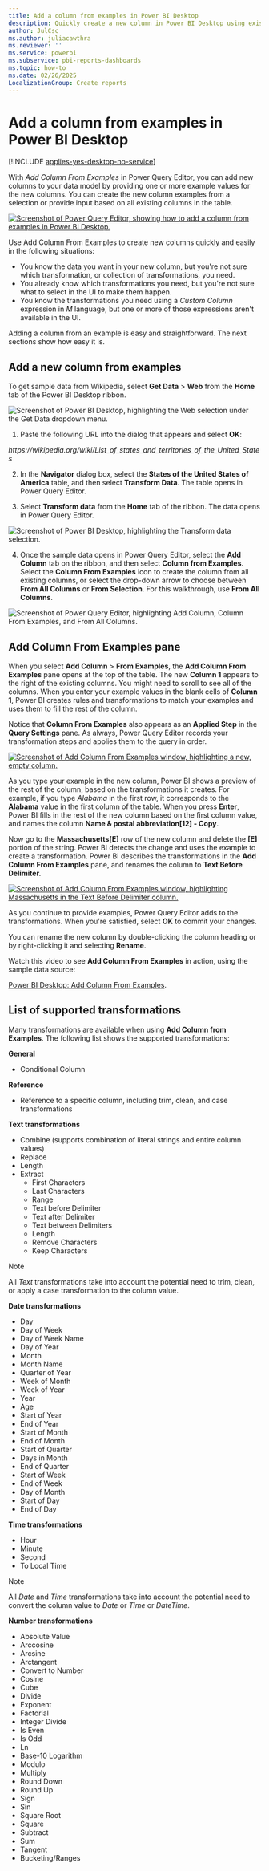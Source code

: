 ```yaml
---
title: Add a column from examples in Power BI Desktop
description: Quickly create a new column in Power BI Desktop using existing columns as examples.
author: JulCsc
ms.author: juliacawthra
ms.reviewer: ''
ms.service: powerbi
ms.subservice: pbi-reports-dashboards
ms.topic: how-to
ms.date: 02/26/2025
LocalizationGroup: Create reports
---
```

# Add a column from examples in Power BI Desktop

[!INCLUDE [applies-yes-desktop-no-service](../includes/applies-yes-desktop-no-service.md)]

With *Add Column From Examples* in Power Query Editor, you can add new columns to your data model by providing one or more example values for the new columns. You can create the new column examples from a selection or provide input based on all existing columns in the table.

[![Screenshot of Power Query Editor, showing how to add a column from examples in Power BI Desktop.](media/desktop-add-column-from-example/add-column-from-example_01.png)](media/desktop-add-column-from-example/add-column-from-example_01.png#lightbox)

Use Add Column From Examples to create new columns quickly and easily in the following situations:

- You know the data you want in your new column, but you're not sure which transformation, or collection of transformations, you need.
- You already know which transformations you need, but you're not sure what to select in the UI to make them happen.
- You know the transformations you need using a *Custom Column* expression in *M* language, but one or more of those expressions aren't available in the UI.

Adding a column from an example is easy and straightforward. The next sections show how easy it is.

## Add a new column from examples

To get sample data from Wikipedia, select **Get Data** > **Web** from the **Home** tab of the Power BI Desktop ribbon.

![Screenshot of Power BI Desktop, highlighting the Web selection under the Get Data dropdown menu.](media/desktop-add-column-from-example/add-column-from-example_02.png)

1. Paste the following URL into the dialog that appears and select **OK**:

*https:\//wikipedia.org/wiki/List_of_states_and_territories_of_the_United_States*

2. In the **Navigator** dialog box, select the **States of the United States of America** table, and then select **Transform Data**. The table opens in Power Query Editor.

3. Select **Transform data** from the **Home** tab of the ribbon. The data opens in Power Query Editor.

![Screenshot of Power BI Desktop, highlighting the Transform data selection.](media/desktop-add-column-from-example/add-column-from-example_05.png)

4. Once the sample data opens in Power Query Editor, select the **Add Column** tab on the ribbon, and then select **Column from Examples**. Select the **Column From Examples** icon to create the column from all existing columns, or select the drop-down arrow to choose between **From All Columns** or **From Selection**. For this walkthrough, use **From All Columns**.

![Screenshot of Power Query Editor, highlighting Add Column, Column From Examples, and From All Columns.](media/desktop-add-column-from-example/add-column-from-example_03.png)

## Add Column From Examples pane
When you select **Add Column** > **From Examples**, the **Add Column From Examples** pane opens at the top of the table. The new **Column 1** appears to the right of the existing columns. You might need to scroll to see all of the columns. When you enter your example values in the blank cells of **Column 1**, Power BI creates rules and transformations to match your examples and uses them to fill the rest of the column.

Notice that **Column From Examples** also appears as an **Applied Step** in the **Query Settings** pane. As always, Power Query Editor records your transformation steps and applies them to the query in order.

[![Screenshot of Add Column From Examples window, highlighting a new, empty column.](media/desktop-add-column-from-example/add-column-from-example_04.png)](media/desktop-add-column-from-example/add-column-from-example_04.png#lightbox)

As you type your example in the new column, Power BI shows a preview of the rest of the column, based on the transformations it creates. For example, if you type *Alabama* in the first row, it corresponds to the **Alabama** value in the first column of the table. When you press **Enter**, Power BI fills in the rest of the new column based on the first column value, and names the column **Name & postal abbreviation[12] - Copy**.

Now go to the **Massachusetts[E]** row of the new column and delete the **[E]** portion of the string. Power BI detects the change and uses the example to create a transformation. Power BI describes the transformations in the **Add Column From Examples** pane, and renames the column to **Text Before Delimiter.**

[![Screenshot of Add Column From Examples window, highlighting Massachusetts in the Text Before Delimiter column.](media/desktop-add-column-from-example/add-column-from-example_06.png)](media/desktop-add-column-from-example/add-column-from-example_06.png#lightbox)

As you continue to provide examples, Power Query Editor adds to the transformations. When you're satisfied, select **OK** to commit your changes.

You can rename the new column by double-clicking the column heading or by right-clicking it and selecting **Rename**.

Watch this video to see **Add Column From Examples** in action, using the sample data source:

[Power BI Desktop: Add Column From Examples](https://www.youtube.com/watch?v=-ykbVW9wQfw).

## List of supported transformations
Many transformations are available when using **Add Column from Examples**. The following list shows the supported transformations:

**General**

- Conditional Column

**Reference**
  
- Reference to a specific column, including trim, clean, and case transformations

**Text transformations**

- Combine (supports combination of literal strings and entire column values)
- Replace
- Length
- Extract
  - First Characters
  - Last Characters
  - Range
  - Text before Delimiter
  - Text after Delimiter
  - Text between Delimiters
  - Length
  - Remove Characters
  - Keep Characters

> [!NOTE]
> All *Text* transformations take into account the potential need to trim, clean, or apply a case transformation to the column value.

**Date transformations**

- Day
- Day of Week
- Day of Week Name
- Day of Year
- Month
- Month Name
- Quarter of Year
- Week of Month
- Week of Year
- Year
- Age
- Start of Year
- End of Year
- Start of Month
- End of Month
- Start of Quarter
- Days in Month
- End of Quarter
- Start of Week
- End of Week
- Day of Month
- Start of Day
- End of Day

**Time transformations**

- Hour
- Minute
- Second  
- To Local Time

> [!NOTE]
> All *Date* and *Time* transformations take into account the potential need to convert the column value to *Date* or *Time* or *DateTime*.

**Number transformations** 

- Absolute Value
- Arccosine
- Arcsine
- Arctangent
- Convert to Number
- Cosine
- Cube
- Divide
- Exponent
- Factorial
- Integer Divide
- Is Even
- Is Odd
- Ln
- Base-10 Logarithm
- Modulo
- Multiply
- Round Down
- Round Up
- Sign
- Sin
- Square Root
- Square
- Subtract
- Sum
- Tangent
- Bucketing/Ranges

